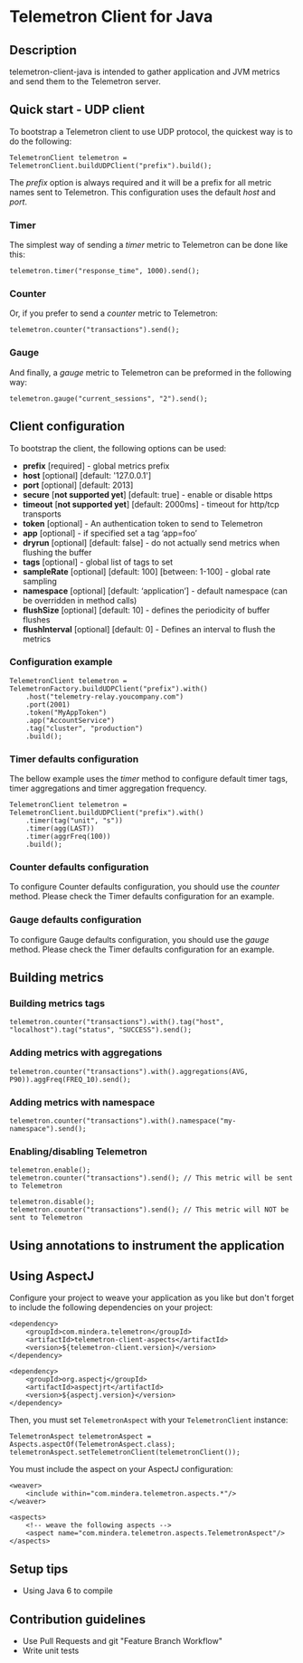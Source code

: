 # Telemetron Client for Java #

## Description ##

telemetron-client-java is intended to gather application and JVM metrics and send them to the Telemetron server.

## Quick start - UDP client ##

To bootstrap a Telemetron client to use UDP protocol, the quickest way is to do the following:

    TelemetronClient telemetron = TelemetronClient.buildUDPClient("prefix").build();


The _prefix_ option is always required and it will be a prefix for all metric names sent to Telemetron. This configuration uses the default _host_ and _port_.

### Timer ###
The simplest way of sending a _timer_ metric to Telemetron can be done like this:

    telemetron.timer("response_time", 1000).send();

### Counter ###
Or, if you prefer to send a _counter_ metric to Telemetron:

    telemetron.counter("transactions").send();

### Gauge ###
And finally, a _gauge_ metric to Telemetron can be preformed in the following way:

    telemetron.gauge("current_sessions", "2").send();

## Client configuration ##

To bootstrap the client, the following options can be used:

* __prefix__ [required] - global metrics prefix
* __host__ [optional] [default: '127.0.0.1']
* __port__ [optional] [default: 2013]
* __secure__ [__not supported yet__] [default: true] - enable or disable https
* __timeout__ [__not supported yet__] [default: 2000ms] - timeout for http/tcp transports
* __token__ [optional] - An authentication token to send to Telemetron
* __app__ [optional] - if specified set a tag ‘app=foo’
* __dryrun__ [optional] [default: false] - do not actually send metrics when flushing the buffer
* __tags__ [optional] - global list of tags to set
* __sampleRate__ [optional] [default: 100] [between: 1-100] - global rate sampling
* __namespace__ [optional] [default: ‘application’] - default namespace (can be overridden in method calls)
* __flushSize__ [optional] [default: 10] - defines the periodicity of buffer flushes
* __flushInterval__ [optional] [default: 0] - Defines an interval to flush the metrics

### Configuration example ###

    TelemetronClient telemetron = TelemetronFactory.buildUDPClient("prefix").with()
        .host("telemetry-relay.youcompany.com")
        .port(2001)
        .token("MyAppToken")
        .app("AccountService")
        .tag("cluster", "production")
        .build();

### Timer defaults configuration ###

The bellow example uses the _timer_ method to configure default timer tags, timer aggregations and timer aggregation frequency.

    TelemetronClient telemetron = TelemetronClient.buildUDPClient("prefix").with()
        .timer(tag("unit", "s"))
        .timer(agg(LAST))
        .timer(aggrFreq(100))
        .build();
        
### Counter defaults configuration ###

To configure Counter defaults configuration, you should use the _counter_ method. Please check the Timer defaults configuration for an example.

### Gauge defaults configuration ###

To configure Gauge defaults configuration, you should use the _gauge_ method. Please check the Timer defaults configuration for an example.
        
## Building metrics ##

### Building metrics tags ###

    telemetron.counter("transactions").with().tag("host", "localhost").tag("status", "SUCCESS").send();
        
### Adding metrics with aggregations ###

    telemetron.counter("transactions").with().aggregations(AVG, P90)).aggFreq(FREQ_10).send();
        
### Adding metrics with namespace ###

    telemetron.counter("transactions").with().namespace("my-namespace").send();
    
### Enabling/disabling Telemetron ###

    telemetron.enable();
    telemetron.counter("transactions").send(); // This metric will be sent to Telemetron
    
    telemetron.disable();
    telemetron.counter("transactions").send(); // This metric will NOT be sent to Telemetron
    
## Using annotations to instrument the application ## 
    
## Using AspectJ ##

Configure your project to weave your application as you like but don't forget to include the following dependencies on your project:

    <dependency>
        <groupId>com.mindera.telemetron</groupId>
        <artifactId>telemetron-client-aspects</artifactId>
        <version>${telemetron-client.version}</version>
    </dependency>

    <dependency>
        <groupId>org.aspectj</groupId>
        <artifactId>aspectjrt</artifactId>
        <version>${aspectj.version}</version>
    </dependency>
    
Then, you must set `TelemetronAspect` with your `TelemetronClient` instance:
  
    TelemetronAspect telemetronAspect = Aspects.aspectOf(TelemetronAspect.class);
    telemetronAspect.setTelemetronClient(telemetronClient());
    
You must include the aspect on your AspectJ configuration:

    <weaver>
        <include within="com.mindera.telemetron.aspects.*"/>
    </weaver>

    <aspects>
        <!-- weave the following aspects -->
        <aspect name="com.mindera.telemetron.aspects.TelemetronAspect"/>
    </aspects>

## Setup tips ##

* Using Java 6 to compile

## Contribution guidelines ##

* Use Pull Requests and git "Feature Branch Workflow"
* Write unit tests